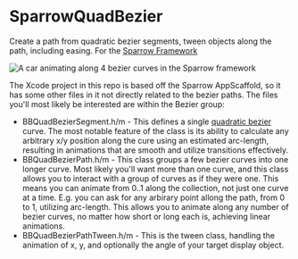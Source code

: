 SparrowQuadBezier
=================

Create a path from quadratic bezier segments, tween objects along the path, including easing. For the [Sparrow Framework](http://gamua.com/sparrow/)

![A car animating along 4 bezier curves in the Sparrow framework](https://raw.github.com/somethingkindawierd/SparrowQuadBezier/master/screenshot.png)

The Xcode project in this repo is based off the Sparrow AppScaffold, so it has some other files in it not directly related to the bezier paths. The files you'll most likely be interested are within the Bezier group:

*   BBQuadBezierSegment.h/m - This defines a single [quadratic bezier](http://en.wikipedia.org/wiki/B%C3%A9zier_curve#Quadratic_B.C3.A9zier_curves) curve. The most notable feature of the class is its ability to calculate any arbitrary x/y position along the cure using an estimated arc-length, resulting in animations that are smooth and utilize transitions effectively.
*   BBQuadBezierPath.h/m - This class groups a few bezier curves into one longer curve. Most likely you'll want more than one curve, and this class allows you to interact with a group of curves as if they were one. This means you can animate from 0..1 along the collection, not just one curve at a time. E.g. you can ask for any arbirary point allong the path, from 0 to 1, utilizing arc-length. This allows you to animate along any number of bezier curves, no matter how short or long each is, achieving linear animations.
*	BBQuadBezierPathTween.h/m - This is the tween class, handling the animation of x, y, and optionally the angle of your target display object.